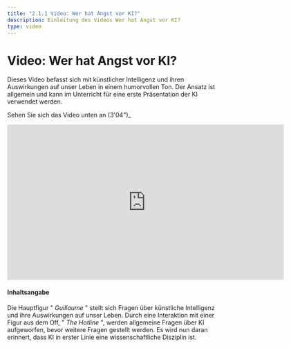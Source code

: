 ```yaml
---
title: "2.1.1 Video: Wer hat Angst vor KI?"
description: Einleitung des Videos Wer hat Angst vor KI?
type: video
---
```


# Video: Wer hat Angst vor KI?
Dieses Video befasst sich mit künstlicher Intelligenz und ihren Auswirkungen auf unser Leben in einem humorvollen Ton. Der Ansatz ist allgemein und kann im Unterricht für eine erste Präsentation der KI verwendet werden.

Sehen Sie sich das Video unten an (3'04")_

<center><iframe width="640" height="360" src="https://www.youtube.com/embed/JGl1NwywfJ0?rel=0&showinfo=0&cc_load_policy=1&hl=en&modestbranding=1" frameborder="0" allowfullscreen></iframe></center>

#### Inhaltsangabe
Die Hauptfigur " _Guillaume_ " stellt sich Fragen über künstliche Intelligenz und ihre Auswirkungen auf unser Leben. Durch eine Interaktion mit einer Figur aus dem Off, " _The Hotline_ ", werden allgemeine Fragen über KI aufgeworfen, bevor weitere Fragen gestellt werden. Es wird nun daran erinnert, dass KI in erster Linie eine wissenschaftliche Disziplin ist.
